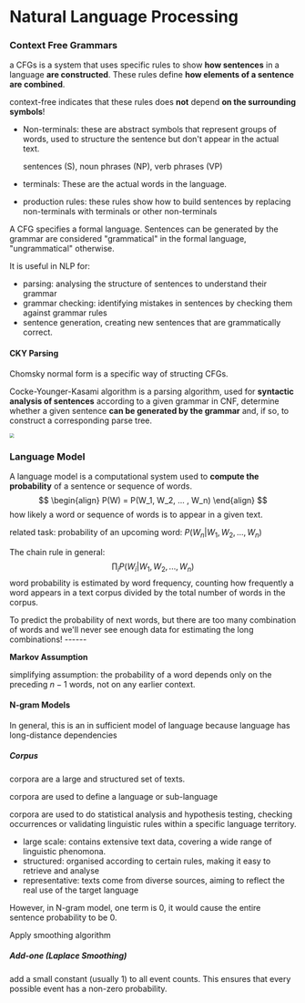 # Natural Language Processing

### Context Free Grammars

a CFGs is a system that  uses specific rules to show **how sentences** in a language **are constructed**. These rules define **how elements of a sentence are combined**.

context-free indicates that these rules does **not** depend **on the surrounding symbols**!

- Non-terminals: these are abstract symbols that represent groups of words, used to structure the sentence but don't appear in the actual text.

  sentences (S), noun phrases (NP), verb phrases (VP)

- terminals: These are the actual words in the language.

- production rules: these rules show how to build sentences by replacing non-terminals with terminals or other non-terminals

A CFG specifies a formal language. Sentences can be generated by the grammar are considered "grammatical" in the formal language, "ungrammatical" otherwise.

It is useful in NLP for:

- parsing: analysing the structure of sentences to understand their grammar
- grammar checking: identifying mistakes in sentences by checking them against grammar rules
- sentence generation, creating new sentences that are grammatically correct.

#### CKY Parsing

Chomsky normal form is a specific way of structing CFGs.

Cocke-Younger-Kasami algorithm is a parsing algorithm, used for **syntactic analysis of sentences** according to a given grammar in CNF, determine whether a given sentence **can be generated by the grammar** and, if so, to construct a corresponding parse tree.

<img src="F:\notes\pic\CKY-parse.png" style="zoom:50%;" />

### Language Model

A language model is a computational system used to **compute the probability** of a sentence or sequence of words.
$$
\begin{align}
	P(W) = P(W_1, W_2, ... , W_n)
\end{align}
$$
how likely a word or sequence of words is to appear in a given text. 

related task: probability of an upcoming word: $P(W_n | W_1, W_2, ... , W_n)$

The chain rule in general: 
$$
\prod_{i} P(W_i|W_1, W_2,...,W_n)
$$
word probability is estimated by word frequency, counting how frequently a word appears in a text corpus divided by the total number of words in the corpus.

To predict the probability of next words, but there are too many combination of words and we'll never see enough data for estimating the long combinations!  ------

**Markov Assumption**

simplifying assumption: the probability of a word depends only on the preceding $n-1$ words, not on any earlier context.

#### N-gram Models

In general, this is an in sufficient model of language because language has long-distance dependencies

##### Corpus

corpora are a large and structured set of texts.

corpora are used to define a language or sub-language

corpora are used to do statistical analysis and hypothesis testing, checking occurrences or validating linguistic rules within a specific language territory.

- large scale: contains extensive text data, covering a wide range of linguistic phenomona.
- structured: organised according to certain rules, making it easy to retrieve and analyse
- representative: texts come from diverse sources, aiming to reflect the real use of the target language

However, in N-gram model, one term is 0, it would cause the entire sentence probability to be 0.

Apply smoothing algorithm

##### Add-one (Laplace Smoothing)

add a small constant (usually 1) to all event counts. This ensures that every possible event has a non-zero probability.









































